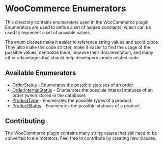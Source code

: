 # WooCommerce Enumerators <!-- omit in toc -->

This directory contains enumerators used in the WooCommerce plugin. Enumerators are used to define a set of named constants, which can be used to represent a set of possible values.

The enum classes make it easier to reference string values and avoid typos. They also make the code stricter, make it easier to find the usage of the possible values, centralize them, improve their documentation, and many other advantages that should help developers create related code.

## Available Enumerators

- [OrderStatus](./OrderStatus.php) - Enumerates the possible statuses of an order.
- [OrderInternalStatus](./OrderInternalStatus.php) - Enumerates the possible internal statuses of an order (when stored in the database).
- [ProductType](./ProductType.php) - Enumerates the possible types of a product.
- [ProductStatus](./ProductStatus.php) - Enumerates the possible statuses of a product.

## Contributing

The WooCommerce plugin contains many string values that still need to be converted to enumerators. Feel free to contribute by creating new classes.
